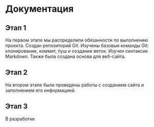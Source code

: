# Документация
 ## Этап 1
 На первом этапе мы распределили обязанности по выполнению проекта. Создан репозиторий Git. Изучены базовые команды Git: клонирование, коммит, пуш и создание веток. Изучен синтаксик Markdown. Также была создана основа для веб-сайта.
 ## Этап 2
 На втором этапе были проведены работы с созданием сайта и заполнением его информацией.
 ## Этап 3
  В разработке
